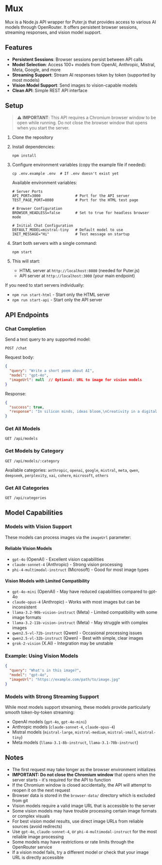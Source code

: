 # Mux

Mux is a Node.js API wrapper for Puter.js that provides access to various AI models through OpenRouter. It offers persistent browser sessions, streaming responses, and vision model support.

## Features

- **Persistent Sessions**: Browser sessions persist between API calls
- **Model Selection**: Access 100+ models from OpenAI, Anthropic, Mistral, Meta, Google, and more
- **Streaming Support**: Stream AI responses token by token (supported by most models)
- **Vision Model Support**: Send images to vision-capable models
- **Clean API**: Simple REST API interface

## Setup

> ⚠️ **IMPORTANT**: This API requires a Chromium browser window to be open while running. Do not close the browser window that opens when you start the server.

1. Clone the repository
2. Install dependencies:
   ```
   npm install
   ```
3. Configure environment variables (copy the example file if needed):
   ```
   cp .env.example .env  # If .env doesn't exist yet
   ```
   
   Available environment variables:
   ```
   # Server Ports
   API_PORT=3000                # Port for the API server
   TEST_PAGE_PORT=8080          # Port for the HTML test page
   
   # Browser Configuration
   BROWSER_HEADLESS=false       # Set to true for headless browser mode
   
   # Initial Chat Configuration
   DEFAULT_MODEL=mistral-tiny   # Default model to use
   INIT_MESSAGE="Hi"            # Test message on startup
   ```
   
4. Start both servers with a single command:
   ```
   npm start
   ```
5. This will start:
   - HTML server at `http://localhost:8080` (needed for Puter.js)
   - API server at `http://localhost:3000` (your main endpoint)

If you need to start servers individually:
- `npm run start-html` - Start only the HTML server
- `npm run start-api` - Start only the API server

## API Endpoints

### Chat Completion

Send a text query to any supported model:

```
POST /chat
```

Request body:

```json
{
  "query": "Write a short poem about AI",
  "model": "gpt-4o",
  "imageUrl": null  // Optional: URL to image for vision models
}
```

Response:

```json
{
  "success": true,
  "response": "In silicon minds, ideas bloom,\nCreativity in a digital room.\nAI weaves patterns once unknown,\nA dance of thought, not flesh and bone.\nHuman and machine, hand in hand,\nForging futures none had planned."
}
```

### Get All Models

```
GET /api/models
```

### Get Models by Category

```
GET /api/models/:category
```

Available categories: `anthropic`, `openai`, `google`, `mistral`, `meta`, `qwen`, `deepseek`, `perplexity`, `xai`, `cohere`, `microsoft`, `others`

### Get All Categories

```
GET /api/categories
```

## Model Capabilities

### Models with Vision Support

These models can process images via the `imageUrl` parameter:

#### Reliable Vision Models
- `gpt-4o` (OpenAI) - Excellent vision capabilities
- `claude-sonnet-4` (Anthropic) - Strong vision processing
- `phi-4-multimodal-instruct` (Microsoft) - Good for most image types

#### Vision Models with Limited Compatibility
- `gpt-4o-mini` (OpenAI) - May have reduced capabilities compared to gpt-4o
- `claude-opus-4` (Anthropic) - Works with most images but can be inconsistent
- `llama-3.2-90b-vision-instruct` (Meta) - Limited compatibility with some image formats
- `llama-3.2-11b-vision-instruct` (Meta) - May struggle with complex images
- `qwen2.5-vl-72b-instruct` (Qwen) - Occasional processing issues
- `qwen2.5-vl-32b-instruct` (Qwen) - Best with simple, clear images
- `grok-2-vision` (X.AI) - Integration may be unstable

### Example: Using Vision Models

```json
{
  "query": "What's in this image?",
  "model": "gpt-4o",
  "imageUrl": "https://example.com/path/to/image.jpg"
}
```

### Models with Strong Streaming Support

While most models support streaming, these models provide particularly smooth token-by-token streaming:

- OpenAI models (`gpt-4o`, `gpt-4o-mini`)
- Anthropic models (`claude-sonnet-4`, `claude-opus-4`)
- Mistral models (`mistral-large`, `mistral-medium`, `mistral-small`, `mistral-tiny`)
- Meta models (`llama-3.1-8b-instruct`, `llama-3.1-70b-instruct`)

## Notes

- The first request may take longer as the browser environment initializes
- **IMPORTANT: Do not close the Chromium window** that opens when the server starts - it's required for the API to function
- If the Chromium window is closed accidentally, the API will attempt to reopen it on the next request
- Browser data is stored in the `browser-data/` directory which is excluded from git
- Vision models require a valid image URL that is accessible to the server
- Some vision models may have trouble processing certain image formats or complex visuals
- For best vision model results, use direct image URLs from reliable sources (avoid redirects)
- Use `gpt-4o`, `claude-sonnet-4`, or `phi-4-multimodal-instruct` for the most reliable image processing
- Some models may have restrictions or rate limits through the OpenRouter service
- If a vision model fails, try a different model or check that your image URL is directly accessible